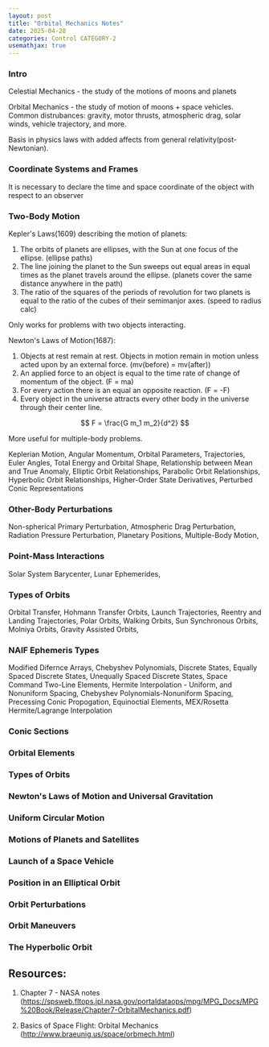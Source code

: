 ```yaml
---
layout: post
title: "Orbital Mechanics Notes"
date: 2025-04-28
categories: Control CATEGORY-2
usemathjax: true
---
```


### Intro
Celestial Mechanics - the study of the motions of moons and planets

Orbital Mechanics - the study of motion of moons + space vehicles. Common distrubances: gravity, motor thrusts, atmospheric drag, solar winds, vehicle trajectory, and more.

Basis in physics laws with added affects from general relativity(post-Newtonian).

### Coordinate Systems and Frames
It is necessary to declare the time and space coordinate of the object with respect to an observer

### Two-Body Motion
Kepler's Laws(1609) describing the motion of planets:
1. The orbits of planets are ellipses, with the Sun at one focus of the ellipse. (ellipse paths)
2. The line joining the planet to the Sun sweeps out equal areas in equal times as the planet travels around the ellipse. (planets cover the same distance anywhere in the path)
3. The ratio of the squares of the periods of revolution for two planets is equal to the ratio of the cubes of their semimanjor axes. (speed to radius calc)

Only works for problems with two objects interacting.

Newton's Laws of Motion(1687):
1. Objects at rest remain at rest. Objects in motion remain in motion unless acted upon by an external force. (mv(before) = mv(after))
2. An applied force to an object is equal to the time rate of change of momentum of the object. (F = ma)
3. For every action there is an equal an opposite reaction. (F = -F)
4. Every object in the universe attracts every other body in the universe through their center line.

$$
F = \frac{G m_1 m_2}{d^2}
$$

More useful for multiple-body problems.

Keplerian Motion, Angular Momentum, Orbital Parameters, Trajectories, Euler Angles, Total Energy and Orbital Shape, Relationship between Mean and True Anomaly, Elliptic Orbit Relationships, Parabolic Orbit Relationships, Hyperbolic Orbit Relationships, Higher-Order State Derivatives, Perturbed Conic Representations

### Other-Body Perturbations

Non-spherical Primary Perturbation, Atmospheric Drag Perturbation, Radiation Pressure Perturbation, Planetary Positions, Multiple-Body Motion, 

### Point-Mass Interactions

Solar System Barycenter, Lunar Ephemerides, 

### Types of Orbits

Orbital Transfer, Hohmann Transfer Orbits, Launch Trajectories, Reentry and Landing Trajectories, Polar Orbits, Walking Orbits, Sun Synchronous Orbits, Molniya Orbits, Gravity Assisted Orbits, 

### NAIF Ephemeris Types
Modified Difernce Arrays, Chebyshev Polynomials, Discrete States, Equally Spaced Discrete States, Unequally Spaced Discrete States, Space Command Two-Line Elements, Hermite Interpolation - Uniform, and Nonuniform Spacing, Chebyshev Polynomials-Nonuniform Spacing, Precessing Conic Propogation, Equinoctial Elements, MEX/Rosetta Hermite/Lagrange Interpolation

### Conic Sections

### Orbital Elements

### Types of Orbits

### Newton's Laws of Motion and Universal Gravitation

### Uniform Circular Motion

### Motions of Planets and Satellites

### Launch of  a Space Vehicle

### Position in an Elliptical Orbit

### Orbit Perturbations

### Orbit Maneuvers

### The Hyperbolic Orbit

## Resources:
1. Chapter 7 - NASA notes (https://spsweb.fltops.jpl.nasa.gov/portaldataops/mpg/MPG_Docs/MPG%20Book/Release/Chapter7-OrbitalMechanics.pdf)

2. Basics of Space Flight: Orbital Mechanics (http://www.braeunig.us/space/orbmech.html)